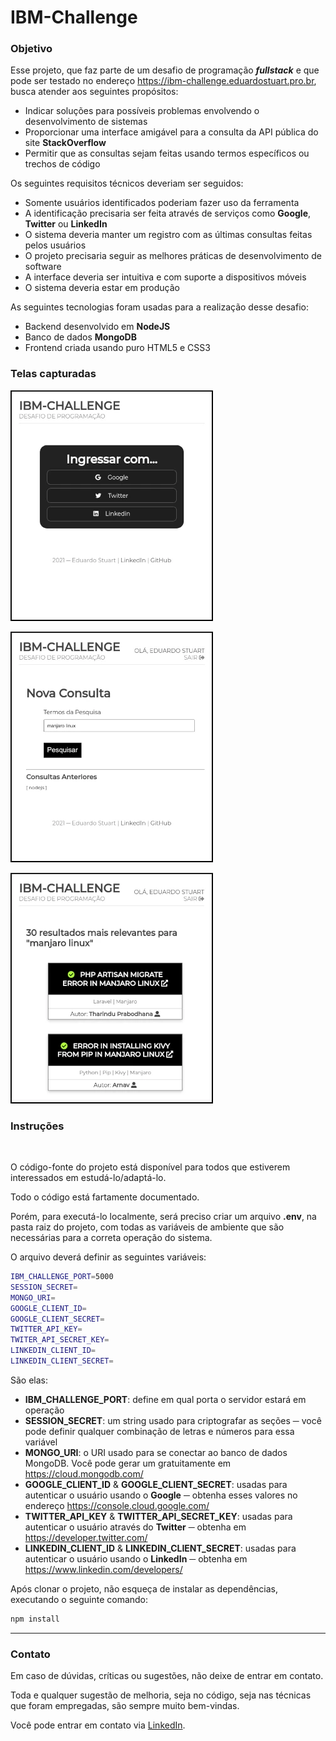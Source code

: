 # IBM-Challenge

### Objetivo

Esse projeto, que faz parte de um desafio de programação _**fullstack**_ e que pode ser testado no endereço https://ibm-challenge.eduardostuart.pro.br, busca atender aos seguintes propósitos:

  * Indicar soluções para possíveis problemas envolvendo o desenvolvimento de sistemas
  * Proporcionar uma interface amigável para a consulta da API pública do site **StackOverflow**
  * Permitir que as consultas sejam feitas usando termos específicos ou trechos de código 

Os seguintes requisitos técnicos deveriam ser seguidos:

  * Somente usuários identificados poderiam fazer uso da ferramenta
  * A identificação precisaria ser feita através de serviços como **Google**, **Twitter** ou **LinkedIn**
  * O sistema deveria manter um registro com as últimas consultas feitas pelos usuários 
  * O projeto precisaria seguir as melhores práticas de desenvolvimento de software
  * A interface deveria ser intuitiva e com suporte a dispositivos móveis
  * O sistema deveria estar em produção

As seguintes tecnologias foram usadas para a realização desse desafio:

  * Backend desenvolvido em **NodeJS**
  * Banco de dados **MongoDB**
  * Frontend criada usando puro HTML5 e CSS3

### Telas capturadas


![Tela capturada do projeto IBM-Challenge](./etc/tela-01.webp)

![Tela capturada do projeto IBM-Challenge](./etc/tela-02.webp)

![Tela capturada do projeto IBM-Challenge](./etc/tela-03.webp)

### Instruções

<img referrerpolicy="no-referrer-when-downgrade" src="https://matomo.eduardostuart.pro.br/matomo.php?idsite=6&amp;rec=1" style="border:0" alt="" />

O código-fonte do projeto está disponível para todos que estiverem interessados em estudá-lo/adaptá-lo. 

Todo o código está fartamente documentado.

Porém, para executá-lo localmente, será preciso criar um arquivo **.env**, na pasta raiz do projeto, com todas as variáveis de ambiente que são necessárias para a correta operação do sistema.

O arquivo deverá definir as seguintes variáveis:

```bash
IBM_CHALLENGE_PORT=5000
SESSION_SECRET=
MONGO_URI=
GOOGLE_CLIENT_ID=
GOOGLE_CLIENT_SECRET=
TWITTER_API_KEY=
TWITER_API_SECRET_KEY=
LINKEDIN_CLIENT_ID=
LINKEDIN_CLIENT_SECRET=
```

São elas:
  * **IBM_CHALLENGE_PORT**: define em qual porta o servidor estará em operação
  * **SESSION_SECRET**: um string usado para criptografar as seções ─ você pode definir qualquer combinação de letras e números para essa variável
  * **MONGO_URI**: o URI usado para se conectar ao banco de dados MongoDB. Você pode gerar um gratuitamente em https://cloud.mongodb.com/
  * **GOOGLE_CLIENT_ID** & **GOOGLE_CLIENT_SECRET**: usadas para autenticar o usuário usando o **Google** ─ obtenha esses valores no endereço https://console.cloud.google.com/
  * **TWITTER_API_KEY** & **TWITTER_API_SECRET_KEY**: usadas para autenticar o usuário através do **Twitter** ─ obtenha em https://developer.twitter.com/
  * **LINKEDIN_CLIENT_ID** & **LINKEDIN_CLIENT_SECRET**: usadas para autenticar o usuário usando o **LinkedIn** ─ obtenha em https://www.linkedin.com/developers/

Após clonar o projeto, não esqueça de instalar as dependências, executando o seguinte comando:
```bash
npm install
```
--- 

### Contato

Em caso de dúvidas, críticas ou sugestões, não deixe de entrar em contato.

Toda e qualquer sugestão de melhoria, seja no código, seja nas técnicas que foram empregadas, são sempre muito bem-vindas. 

Você pode entrar em contato via [LinkedIn](https://www.linkedin.com/in/eduardo-stuart/).
